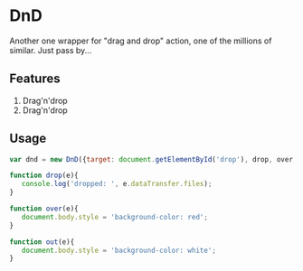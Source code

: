 # DnD

Another one wrapper for "drag and drop" action, one of the millions of similar. Just pass by...

## Features
1. Drag'n'drop
2. Drag'n'drop


## Usage
```javascript
var dnd = new DnD({target: document.getElementById('drop'), drop, over, out});

function drop(e){
   console.log('dropped: ', e.dataTransfer.files);
}

function over(e){
   document.body.style = 'background-color: red';
}

function out(e){
   document.body.style = 'background-color: white';
}
```